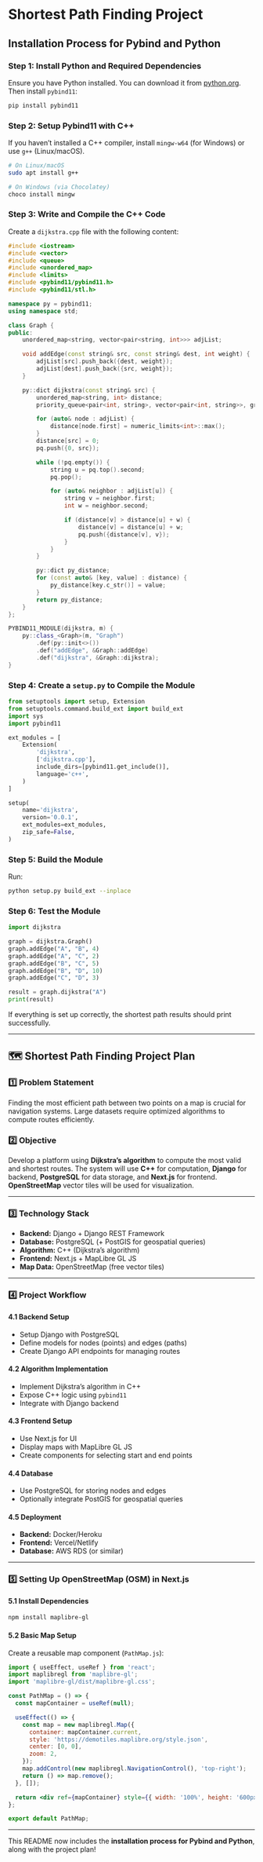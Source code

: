 # Shortest Path Finding Project

## Installation Process for Pybind and Python

### Step 1: Install Python and Required Dependencies
Ensure you have Python installed. You can download it from [python.org](https://www.python.org/). Then install `pybind11`:
```bash
pip install pybind11
```

### Step 2: Setup Pybind11 with C++
If you haven’t installed a C++ compiler, install `mingw-w64` (for Windows) or use `g++` (Linux/macOS).
```bash
# On Linux/macOS
sudo apt install g++

# On Windows (via Chocolatey)
choco install mingw
```

### Step 3: Write and Compile the C++ Code
Create a `dijkstra.cpp` file with the following content:
```cpp
#include <iostream>
#include <vector>
#include <queue>
#include <unordered_map>
#include <limits>
#include <pybind11/pybind11.h>
#include <pybind11/stl.h>

namespace py = pybind11;
using namespace std;

class Graph {
public:
    unordered_map<string, vector<pair<string, int>>> adjList;

    void addEdge(const string& src, const string& dest, int weight) {
        adjList[src].push_back({dest, weight});
        adjList[dest].push_back({src, weight});
    }

    py::dict dijkstra(const string& src) {
        unordered_map<string, int> distance;
        priority_queue<pair<int, string>, vector<pair<int, string>>, greater<pair<int, string>>> pq;

        for (auto& node : adjList) {
            distance[node.first] = numeric_limits<int>::max();
        }
        distance[src] = 0;
        pq.push({0, src});

        while (!pq.empty()) {
            string u = pq.top().second;
            pq.pop();

            for (auto& neighbor : adjList[u]) {
                string v = neighbor.first;
                int w = neighbor.second;

                if (distance[v] > distance[u] + w) {
                    distance[v] = distance[u] + w;
                    pq.push({distance[v], v});
                }
            }
        }

        py::dict py_distance;
        for (const auto& [key, value] : distance) {
            py_distance[key.c_str()] = value;
        }
        return py_distance;
    }
};

PYBIND11_MODULE(dijkstra, m) {
    py::class_<Graph>(m, "Graph")
        .def(py::init<>())
        .def("addEdge", &Graph::addEdge)
        .def("dijkstra", &Graph::dijkstra);
}
```

### Step 4: Create a `setup.py` to Compile the Module
```python
from setuptools import setup, Extension
from setuptools.command.build_ext import build_ext
import sys
import pybind11

ext_modules = [
    Extension(
        'dijkstra',
        ['dijkstra.cpp'],
        include_dirs=[pybind11.get_include()],
        language='c++',
    )
]

setup(
    name='dijkstra',
    version='0.0.1',
    ext_modules=ext_modules,
    zip_safe=False,
)
```

### Step 5: Build the Module
Run:
```bash
python setup.py build_ext --inplace
```

### Step 6: Test the Module
```python
import dijkstra

graph = dijkstra.Graph()
graph.addEdge("A", "B", 4)
graph.addEdge("A", "C", 2)
graph.addEdge("B", "C", 5)
graph.addEdge("B", "D", 10)
graph.addEdge("C", "D", 3)

result = graph.dijkstra("A")
print(result)
```

If everything is set up correctly, the shortest path results should print successfully.

---

## 🗺️ Shortest Path Finding Project Plan

### 1️⃣ Problem Statement
Finding the most efficient path between two points on a map is crucial for navigation systems. Large datasets require optimized algorithms to compute routes efficiently.

### 2️⃣ Objective
Develop a platform using **Dijkstra’s algorithm** to compute the most valid and shortest routes. The system will use **C++** for computation, **Django** for backend, **PostgreSQL** for data storage, and **Next.js** for frontend. **OpenStreetMap** vector tiles will be used for visualization.

---

### 3️⃣ Technology Stack
- **Backend:** Django + Django REST Framework
- **Database:** PostgreSQL (+ PostGIS for geospatial queries)
- **Algorithm:** C++ (Dijkstra’s algorithm)
- **Frontend:** Next.js + MapLibre GL JS
- **Map Data:** OpenStreetMap (free vector tiles)

---

### 4️⃣ Project Workflow

#### 4.1 Backend Setup
- Setup Django with PostgreSQL
- Define models for nodes (points) and edges (paths)
- Create Django API endpoints for managing routes

#### 4.2 Algorithm Implementation
- Implement Dijkstra’s algorithm in C++
- Expose C++ logic using `pybind11`
- Integrate with Django backend

#### 4.3 Frontend Setup
- Use Next.js for UI
- Display maps with MapLibre GL JS
- Create components for selecting start and end points

#### 4.4 Database
- Use PostgreSQL for storing nodes and edges
- Optionally integrate PostGIS for geospatial queries

#### 4.5 Deployment
- **Backend:** Docker/Heroku
- **Frontend:** Vercel/Netlify
- **Database:** AWS RDS (or similar)

---

### 5️⃣ Setting Up OpenStreetMap (OSM) in Next.js

#### 5.1 Install Dependencies
```bash
npm install maplibre-gl
```

#### 5.2 Basic Map Setup
Create a reusable map component (`PathMap.js`):
```jsx
import { useEffect, useRef } from 'react';
import maplibregl from 'maplibre-gl';
import 'maplibre-gl/dist/maplibre-gl.css';

const PathMap = () => {
  const mapContainer = useRef(null);

  useEffect(() => {
    const map = new maplibregl.Map({
      container: mapContainer.current,
      style: 'https://demotiles.maplibre.org/style.json',
      center: [0, 0],
      zoom: 2,
    });
    map.addControl(new maplibregl.NavigationControl(), 'top-right');
    return () => map.remove();
  }, []);

  return <div ref={mapContainer} style={{ width: '100%', height: '600px' }} />;
};

export default PathMap;
```

---

This README now includes the **installation process for Pybind and Python**, along with the project plan!

